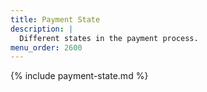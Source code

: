 ```yaml
---
title: Payment State
description: |
  Different states in the payment process.
menu_order: 2600
---
```


{% include payment-state.md %}
